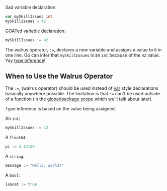 Sad variable declaration:

```go
var mySkillIssues int
mySkillIssues = 42
```

GOATed variable declaration:

```go
mySkillIssues := 42
```

The walrus operator, `:=`, declares a new variable and assigns a value to it in one line. Go can infer that `mySkillIssues` is an `int` because of the `42` value. Yay [type inference](https://en.wikipedia.org/wiki/Type_inference)!

## When to Use the Walrus Operator

The `:=`, (walrus operator) should be used instead of [var](https://go.dev/tour/basics/9) style declarations basically anywhere possible. The limitation is that `:=` can't be used outside of a function (in the [global/package scope](https://dave.cheney.net/2017/06/11/go-without-package-scoped-variables) which we'll talk about later).

Type inference is based on the value being assigned.

An `int`:

```go
mySkillIssues := 42
```

A `float64`:

```go
pi := 3.14159
```

A `string`:

```go
message := "Hello, world!"
```

A `bool`:

```go
isGoat := true
```
